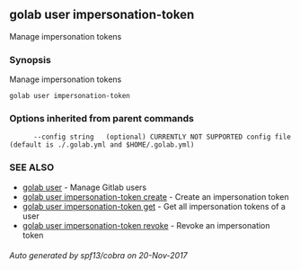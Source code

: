 ## golab user impersonation-token

Manage impersonation tokens

### Synopsis


Manage impersonation tokens

```
golab user impersonation-token
```

### Options inherited from parent commands

```
      --config string   (optional) CURRENTLY NOT SUPPORTED config file (default is ./.golab.yml and $HOME/.golab.yml)
```

### SEE ALSO
* [golab user](golab_user.md)	 - Manage Gitlab users
* [golab user impersonation-token create](golab_user_impersonation-token_create.md)	 - Create an impersonation token
* [golab user impersonation-token get](golab_user_impersonation-token_get.md)	 - Get all impersonation tokens of a user
* [golab user impersonation-token revoke](golab_user_impersonation-token_revoke.md)	 - Revoke an impersonation token

###### Auto generated by spf13/cobra on 20-Nov-2017
